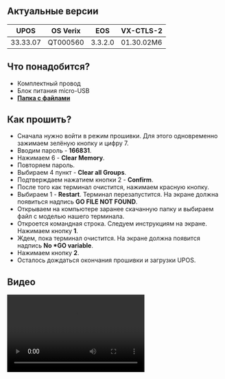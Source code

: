 <style>
   .markdown-content h2 {  
      margin-top: 2rem; 
      margin-bottom: 2rem; 
      font-size: 1.875rem; 
   }
   .markdown-content ul {
      list-style-type: disc; 
      font-size: 1.25rem; 
      display: flex; 
      flex-direction: column; 
      gap: 1rem; 
      padding-left: 20px; 
   }
   .markdown-content a:hover {
      text-decoration: underline;
   }
   .markdown-content table {
      min-width: 100%;
   }
   .markdown-content th {
      padding-left: 0.5rem;    
      padding-right: 0.5rem;   
      padding-top: 0.5rem;     
      padding-bottom: 0.5rem;  
      text-align: left;        
      font-size: 0.875rem;     
      line-height: 1.25rem;    
      font-weight: 500;        
      border: 1px solid;       
      border-color: #e5e7eb;
   }
   .markdown-content td {
      padding: 0.75rem 0.5rem;
      font-size: 0.875rem;
      line-height: 1.25rem;
      border: 1px solid #e5e7eb;
   }
</style>

## <a id="1">Актуальные версии</a>

<div class="overflow-x-auto whitespace-nowrap">

| UPOS     | OS Verix | EOS     | VX-CTLS-2  |
| -------- | -------- | ------- | ---------- |
| 33.33.07 | QT000560 | 3.3.2.0 | 01.30.02M6 |

</div>

## <a id="2">Что понадобится?</a>

- Комплектный провод
- Блок питания micro-USB
- **[Папка с файлами](https://disk.yandex.ru/d/XjC6g_QSFhr6Jw)**

## <a id="3">Как прошить?</a>

- Сначала нужно войти в режим прошивки. Для этого одновременно зажимаем зелёную кнопку и цифру 7.
- Вводим пароль - **166831**.
- Нажимаем 6 - **Clear Memory**.
- Повторяем пароль.
- Выбираем 4 пункт - **Clear all Groups**.
- Подтверждаем нажатием кнопки 2 - **Confirm**.
- После того как терминал очистится, нажимаем красную кнопку.
- Выбираем 1 - **Restart**. Терминал перезапустится. На экране должна появиться надпись **GO FILE NOT FOUND**.
- Открываем на компьютере заранее скачанную папку и выбираем файл с моделью нашего терминала.
- Откроется командная строка. Следуем инструкциям на экране. Нажимаем кнопку **1**.
- Ждем, пока терминал очистится. На экране должна появится надпись **No \*GO variable**.
- Нажимаем кнопку **2**.
- Осталось дождаться окончания прошивки и загрузки UPOS.

## <a id="4">Видео</a>

<video width='320' height='180' controls>
    <source src='/content/verifone-vx520/video/VX820.mp4' type='video/mp4' />
    Ваш браузер не поддерживает видео тег.
</video>
